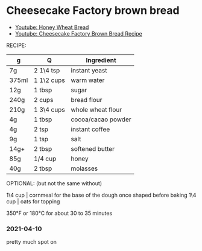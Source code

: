 # Cheesecake Factory brown bread

- [Youtube: Honey Wheat Bread](https://www.youtube.com/watch?v=bOJrk9SXEc8)
- [Youtube: Cheesecake Factory Brown Bread Recipe](https://www.youtube.com/watch?v=yOXDDMPq4rs)


RECIPE:

g | Q | Ingredient
--- | --- | ---
7g | 2 1\4 tsp | instant yeast
375ml | 1 1\2 cups | warm water 
12g | 1 tbsp | sugar
240g | 2 cups | bread flour 
210g | 1 3\4 cups | whole wheat flour
4g | 1 tbsp | cocoa/cacao powder 
4g | 2 tsp | instant coffee
9g | 1 tsp | salt
14g+ | 2 tbsp | softened butter
85g | 1/4 cup | honey
40g | 2 tbsp | molasses

OPTIONAL: (but not the same without)

1\4 cup | cornmeal for the base of the dough once shaped before baking
1\4 cup | oats for topping 

350°F or 180°C for about 30 to 35 minutes

### 2021-04-10
pretty much spot on